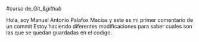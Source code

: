 #curso de_Git_&_github_

Hola, soy Manuel Antonio Palafox Macias y este es mi primer comentario de un commit
Estoy haciendo diferentes modificaciones para saber cuales son las que se quedan guardadas en el codigo.
